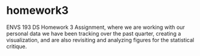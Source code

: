 # homework3
ENVS 193 DS Homework 3 Assignment, where we are working with our personal data we have been tracking over the past quarter, creating a visualization, and are also revisiting and analyzing figures for the statistical critique.
